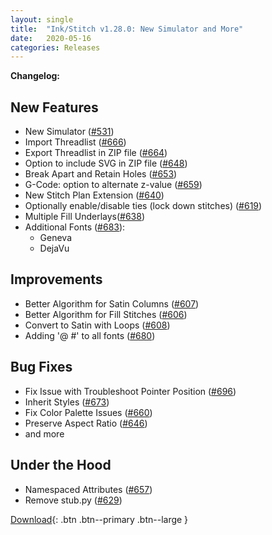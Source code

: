 ```yaml
---
layout: single
title:  "Ink/Stitch v1.28.0: New Simulator and More"
date:   2020-05-16
categories: Releases
---
```

**Changelog:**

## New Features

- New Simulator ([#531](https://github.com/inkstitch/inkstitch/issues/531))
- Import Threadlist ([#666](https://github.com/inkstitch/inkstitch/issues/666))
- Export Threadlist in ZIP file ([#664](https://github.com/inkstitch/inkstitch/issues/664))
- Option to include SVG in ZIP file ([#648](https://github.com/inkstitch/inkstitch/issues/648))
- Break Apart and Retain Holes ([#653](https://github.com/inkstitch/inkstitch/issues/653))
- G-Code: option to alternate z-value ([#659](https://github.com/inkstitch/inkstitch/issues/659))
- New Stitch Plan Extension ([#640](https://github.com/inkstitch/inkstitch/issues/640))
- Optionally enable/disable ties (lock down stitches) ([#619](https://github.com/inkstitch/inkstitch/issues/619))
- Multiple Fill Underlays([#638](https://github.com/inkstitch/inkstitch/issues/638))
- Additional Fonts ([#683](https://github.com/inkstitch/inkstitch/issues/683)):
    * Geneva
    * DejaVu

## Improvements

- Better Algorithm for Satin Columns ([#607](https://github.com/inkstitch/inkstitch/issues/607))
- Better Algorithm for Fill Stitches ([#606](https://github.com/inkstitch/inkstitch/issues/606))
- Convert to Satin with Loops ([#608](https://github.com/inkstitch/inkstitch/issues/608))
- Adding '@ #' to all fonts ([#680](https://github.com/inkstitch/inkstitch/issues/680))

## Bug Fixes

- Fix Issue with Troubleshoot Pointer Position ([#696](https://github.com/inkstitch/inkstitch/issues/696))
- Inherit Styles ([#673](https://github.com/inkstitch/inkstitch/issues/673))
- Fix Color Palette Issues ([#660](https://github.com/inkstitch/inkstitch/issues/660))
- Preserve Aspect Ratio ([#646](https://github.com/inkstitch/inkstitch/issues/646))
- and more

## Under the Hood

- Namespaced Attributes ([#657](https://github.com/inkstitch/inkstitch/issues/657))
- Remove stub.py ([#629](https://github.com/inkstitch/inkstitch/issues/629))

[Download](https://github.com/inkstitch/inkstitch/releases/tag/v1.28.0){: .btn .btn--primary .btn--large }
